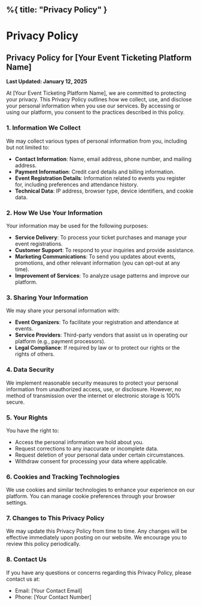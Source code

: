 %{
    title: "Privacy Policy"
}
---


# Privacy Policy
## Privacy Policy for [Your Event Ticketing Platform Name]

**Last Updated: January 12, 2025**

At [Your Event Ticketing Platform Name], we are committed to protecting your privacy. This Privacy Policy outlines how we collect, use, and disclose your personal information when you use our services. By accessing or using our platform, you consent to the practices described in this policy.

### 1. Information We Collect
We may collect various types of personal information from you, including but not limited to:
- **Contact Information**: Name, email address, phone number, and mailing address.
- **Payment Information**: Credit card details and billing information.
- **Event Registration Details**: Information related to events you register for, including preferences and attendance history.
- **Technical Data**: IP address, browser type, device identifiers, and cookie data.

### 2. How We Use Your Information
Your information may be used for the following purposes:
- **Service Delivery**: To process your ticket purchases and manage your event registrations.
- **Customer Support**: To respond to your inquiries and provide assistance.
- **Marketing Communications**: To send you updates about events, promotions, and other relevant information (you can opt-out at any time).
- **Improvement of Services**: To analyze usage patterns and improve our platform.

### 3. Sharing Your Information
We may share your personal information with:
- **Event Organizers**: To facilitate your registration and attendance at events.
- **Service Providers**: Third-party vendors that assist us in operating our platform (e.g., payment processors).
- **Legal Compliance**: If required by law or to protect our rights or the rights of others.

### 4. Data Security
We implement reasonable security measures to protect your personal information from unauthorized access, use, or disclosure. However, no method of transmission over the internet or electronic storage is 100% secure.

### 5. Your Rights
You have the right to:
- Access the personal information we hold about you.
- Request corrections to any inaccurate or incomplete data.
- Request deletion of your personal data under certain circumstances.
- Withdraw consent for processing your data where applicable.

### 6. Cookies and Tracking Technologies
We use cookies and similar technologies to enhance your experience on our platform. You can manage cookie preferences through your browser settings.

### 7. Changes to This Privacy Policy
We may update this Privacy Policy from time to time. Any changes will be effective immediately upon posting on our website. We encourage you to review this policy periodically.

### 8. Contact Us
If you have any questions or concerns regarding this Privacy Policy, please contact us at:
- Email: [Your Contact Email]
- Phone: [Your Contact Number]


